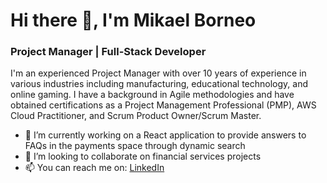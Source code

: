# Hi there 👋, I'm Mikael Borneo

### Project Manager | Full-Stack Developer


I'm an experienced Project Manager with over 10 years of experience in various industries including manufacturing, educational technology, and online gaming. I have a background in Agile methodologies and have obtained certifications as a Project Management Professional (PMP), AWS Cloud Practitioner, and Scrum Product Owner/Scrum Master. 

- 🔭 I’m currently working on a React application to provide answers to FAQs in the payments space through dynamic search
- 👯 I’m looking to collaborate on financial services projects
- 📫 You can reach me on: [LinkedIn](https://www.linkedin.com/in/mborneo/)

<!--
**objectmikael/objectmikael** is a ✨ _special_ ✨ repository because its `README.md` (this file) appears on your GitHub profile.

Here are some ideas to get you started:

- 🔭 I’m currently working on ...
- 🌱 I’m currently learning ...
- 👯 I’m looking to collaborate on ...
- 🤔 I’m looking for help with ...
- 💬 Ask me about ...
- 📫 How to reach me: ...
- 😄 Pronouns: ...
- ⚡ Fun fact: ...
-->
